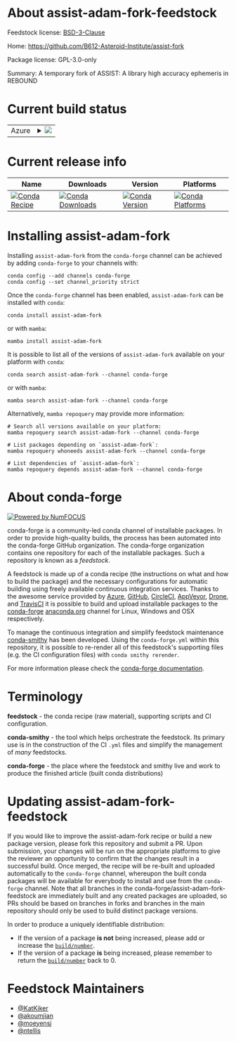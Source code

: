 About assist-adam-fork-feedstock
================================

Feedstock license: [BSD-3-Clause](https://github.com/conda-forge/assist-adam-fork-feedstock/blob/main/LICENSE.txt)

Home: https://github.com/B612-Asteroid-Institute/assist-fork

Package license: GPL-3.0-only

Summary: A temporary fork of ASSIST: A library high accuracy ephemeris in REBOUND

Current build status
====================


<table>
    
  <tr>
    <td>Azure</td>
    <td>
      <details>
        <summary>
          <a href="https://dev.azure.com/conda-forge/feedstock-builds/_build/latest?definitionId=25689&branchName=main">
            <img src="https://dev.azure.com/conda-forge/feedstock-builds/_apis/build/status/assist-adam-fork-feedstock?branchName=main">
          </a>
        </summary>
        <table>
          <thead><tr><th>Variant</th><th>Status</th></tr></thead>
          <tbody><tr>
              <td>linux_64_python3.10.____cpython</td>
              <td>
                <a href="https://dev.azure.com/conda-forge/feedstock-builds/_build/latest?definitionId=25689&branchName=main">
                  <img src="https://dev.azure.com/conda-forge/feedstock-builds/_apis/build/status/assist-adam-fork-feedstock?branchName=main&jobName=linux&configuration=linux%20linux_64_python3.10.____cpython" alt="variant">
                </a>
              </td>
            </tr><tr>
              <td>linux_64_python3.11.____cpython</td>
              <td>
                <a href="https://dev.azure.com/conda-forge/feedstock-builds/_build/latest?definitionId=25689&branchName=main">
                  <img src="https://dev.azure.com/conda-forge/feedstock-builds/_apis/build/status/assist-adam-fork-feedstock?branchName=main&jobName=linux&configuration=linux%20linux_64_python3.11.____cpython" alt="variant">
                </a>
              </td>
            </tr><tr>
              <td>linux_64_python3.12.____cpython</td>
              <td>
                <a href="https://dev.azure.com/conda-forge/feedstock-builds/_build/latest?definitionId=25689&branchName=main">
                  <img src="https://dev.azure.com/conda-forge/feedstock-builds/_apis/build/status/assist-adam-fork-feedstock?branchName=main&jobName=linux&configuration=linux%20linux_64_python3.12.____cpython" alt="variant">
                </a>
              </td>
            </tr><tr>
              <td>linux_64_python3.9.____cpython</td>
              <td>
                <a href="https://dev.azure.com/conda-forge/feedstock-builds/_build/latest?definitionId=25689&branchName=main">
                  <img src="https://dev.azure.com/conda-forge/feedstock-builds/_apis/build/status/assist-adam-fork-feedstock?branchName=main&jobName=linux&configuration=linux%20linux_64_python3.9.____cpython" alt="variant">
                </a>
              </td>
            </tr><tr>
              <td>osx_64_python3.10.____cpython</td>
              <td>
                <a href="https://dev.azure.com/conda-forge/feedstock-builds/_build/latest?definitionId=25689&branchName=main">
                  <img src="https://dev.azure.com/conda-forge/feedstock-builds/_apis/build/status/assist-adam-fork-feedstock?branchName=main&jobName=osx&configuration=osx%20osx_64_python3.10.____cpython" alt="variant">
                </a>
              </td>
            </tr><tr>
              <td>osx_64_python3.11.____cpython</td>
              <td>
                <a href="https://dev.azure.com/conda-forge/feedstock-builds/_build/latest?definitionId=25689&branchName=main">
                  <img src="https://dev.azure.com/conda-forge/feedstock-builds/_apis/build/status/assist-adam-fork-feedstock?branchName=main&jobName=osx&configuration=osx%20osx_64_python3.11.____cpython" alt="variant">
                </a>
              </td>
            </tr><tr>
              <td>osx_64_python3.12.____cpython</td>
              <td>
                <a href="https://dev.azure.com/conda-forge/feedstock-builds/_build/latest?definitionId=25689&branchName=main">
                  <img src="https://dev.azure.com/conda-forge/feedstock-builds/_apis/build/status/assist-adam-fork-feedstock?branchName=main&jobName=osx&configuration=osx%20osx_64_python3.12.____cpython" alt="variant">
                </a>
              </td>
            </tr><tr>
              <td>osx_64_python3.9.____cpython</td>
              <td>
                <a href="https://dev.azure.com/conda-forge/feedstock-builds/_build/latest?definitionId=25689&branchName=main">
                  <img src="https://dev.azure.com/conda-forge/feedstock-builds/_apis/build/status/assist-adam-fork-feedstock?branchName=main&jobName=osx&configuration=osx%20osx_64_python3.9.____cpython" alt="variant">
                </a>
              </td>
            </tr>
          </tbody>
        </table>
      </details>
    </td>
  </tr>
</table>

Current release info
====================

| Name | Downloads | Version | Platforms |
| --- | --- | --- | --- |
| [![Conda Recipe](https://img.shields.io/badge/recipe-assist--adam--fork-green.svg)](https://anaconda.org/conda-forge/assist-adam-fork) | [![Conda Downloads](https://img.shields.io/conda/dn/conda-forge/assist-adam-fork.svg)](https://anaconda.org/conda-forge/assist-adam-fork) | [![Conda Version](https://img.shields.io/conda/vn/conda-forge/assist-adam-fork.svg)](https://anaconda.org/conda-forge/assist-adam-fork) | [![Conda Platforms](https://img.shields.io/conda/pn/conda-forge/assist-adam-fork.svg)](https://anaconda.org/conda-forge/assist-adam-fork) |

Installing assist-adam-fork
===========================

Installing `assist-adam-fork` from the `conda-forge` channel can be achieved by adding `conda-forge` to your channels with:

```
conda config --add channels conda-forge
conda config --set channel_priority strict
```

Once the `conda-forge` channel has been enabled, `assist-adam-fork` can be installed with `conda`:

```
conda install assist-adam-fork
```

or with `mamba`:

```
mamba install assist-adam-fork
```

It is possible to list all of the versions of `assist-adam-fork` available on your platform with `conda`:

```
conda search assist-adam-fork --channel conda-forge
```

or with `mamba`:

```
mamba search assist-adam-fork --channel conda-forge
```

Alternatively, `mamba repoquery` may provide more information:

```
# Search all versions available on your platform:
mamba repoquery search assist-adam-fork --channel conda-forge

# List packages depending on `assist-adam-fork`:
mamba repoquery whoneeds assist-adam-fork --channel conda-forge

# List dependencies of `assist-adam-fork`:
mamba repoquery depends assist-adam-fork --channel conda-forge
```


About conda-forge
=================

[![Powered by
NumFOCUS](https://img.shields.io/badge/powered%20by-NumFOCUS-orange.svg?style=flat&colorA=E1523D&colorB=007D8A)](https://numfocus.org)

conda-forge is a community-led conda channel of installable packages.
In order to provide high-quality builds, the process has been automated into the
conda-forge GitHub organization. The conda-forge organization contains one repository
for each of the installable packages. Such a repository is known as a *feedstock*.

A feedstock is made up of a conda recipe (the instructions on what and how to build
the package) and the necessary configurations for automatic building using freely
available continuous integration services. Thanks to the awesome service provided by
[Azure](https://azure.microsoft.com/en-us/services/devops/), [GitHub](https://github.com/),
[CircleCI](https://circleci.com/), [AppVeyor](https://www.appveyor.com/),
[Drone](https://cloud.drone.io/welcome), and [TravisCI](https://travis-ci.com/)
it is possible to build and upload installable packages to the
[conda-forge](https://anaconda.org/conda-forge) [anaconda.org](https://anaconda.org/)
channel for Linux, Windows and OSX respectively.

To manage the continuous integration and simplify feedstock maintenance
[conda-smithy](https://github.com/conda-forge/conda-smithy) has been developed.
Using the ``conda-forge.yml`` within this repository, it is possible to re-render all of
this feedstock's supporting files (e.g. the CI configuration files) with ``conda smithy rerender``.

For more information please check the [conda-forge documentation](https://conda-forge.org/docs/).

Terminology
===========

**feedstock** - the conda recipe (raw material), supporting scripts and CI configuration.

**conda-smithy** - the tool which helps orchestrate the feedstock.
                   Its primary use is in the construction of the CI ``.yml`` files
                   and simplify the management of *many* feedstocks.

**conda-forge** - the place where the feedstock and smithy live and work to
                  produce the finished article (built conda distributions)


Updating assist-adam-fork-feedstock
===================================

If you would like to improve the assist-adam-fork recipe or build a new
package version, please fork this repository and submit a PR. Upon submission,
your changes will be run on the appropriate platforms to give the reviewer an
opportunity to confirm that the changes result in a successful build. Once
merged, the recipe will be re-built and uploaded automatically to the
`conda-forge` channel, whereupon the built conda packages will be available for
everybody to install and use from the `conda-forge` channel.
Note that all branches in the conda-forge/assist-adam-fork-feedstock are
immediately built and any created packages are uploaded, so PRs should be based
on branches in forks and branches in the main repository should only be used to
build distinct package versions.

In order to produce a uniquely identifiable distribution:
 * If the version of a package **is not** being increased, please add or increase
   the [``build/number``](https://docs.conda.io/projects/conda-build/en/latest/resources/define-metadata.html#build-number-and-string).
 * If the version of a package **is** being increased, please remember to return
   the [``build/number``](https://docs.conda.io/projects/conda-build/en/latest/resources/define-metadata.html#build-number-and-string)
   back to 0.

Feedstock Maintainers
=====================

* [@KatKiker](https://github.com/KatKiker/)
* [@akoumjian](https://github.com/akoumjian/)
* [@moeyensj](https://github.com/moeyensj/)
* [@ntellis](https://github.com/ntellis/)

